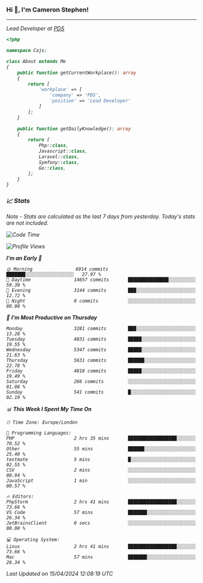 ### Hi 👋, I'm Cameron Stephen!
<hr>
<p><em>Lead Developer at <a href="https://prindatasolutions.co.uk">PDS</a></p>


```php
<?php

namespace Cajs;

class About extends Me
{
    public function getCurrentWorkplace(): array
    {
        return [
            'workplace' => [
                'company' => 'PDS',
                'position' => 'Lead Developer'
            ]
        ];
    }

    public function getDailyKnowledge(): array
    {
        return [
            Php::class,
            Javascript::class,
            Laravel::class,
            Symfony::class,
            Go::class,
        ];
    }
}
```

### 📈 Stats
<p><em>Note - Stats are calculated as the last 7 days from yesterday. Today's stats are not included.</em></p>


<!--START_SECTION:waka-->
![Code Time](http://img.shields.io/badge/Code%20Time-3%2C758%20hrs%2058%20mins-blue)

![Profile Views](http://img.shields.io/badge/Profile%20Views-0-blue)

**I'm an Early 🐤** 

```text
🌞 Morning                6914 commits        ███████░░░░░░░░░░░░░░░░░░   27.97 % 
🌆 Daytime                14657 commits       ███████████████░░░░░░░░░░   59.30 % 
🌃 Evening                3144 commits        ███░░░░░░░░░░░░░░░░░░░░░░   12.72 % 
🌙 Night                  0 commits           ░░░░░░░░░░░░░░░░░░░░░░░░░   00.00 % 
```
📅 **I'm Most Productive on Thursday** 

```text
Monday                   3281 commits        ███░░░░░░░░░░░░░░░░░░░░░░   13.28 % 
Tuesday                  4831 commits        █████░░░░░░░░░░░░░░░░░░░░   19.55 % 
Wednesday                5347 commits        █████░░░░░░░░░░░░░░░░░░░░   21.63 % 
Thursday                 5631 commits        ██████░░░░░░░░░░░░░░░░░░░   22.78 % 
Friday                   4818 commits        █████░░░░░░░░░░░░░░░░░░░░   19.49 % 
Saturday                 266 commits         ░░░░░░░░░░░░░░░░░░░░░░░░░   01.08 % 
Sunday                   541 commits         █░░░░░░░░░░░░░░░░░░░░░░░░   02.19 % 
```


📊 **This Week I Spent My Time On** 

```text
🕑︎ Time Zone: Europe/London

💬 Programming Languages: 
PHP                      2 hrs 35 mins       ██████████████████░░░░░░░   70.52 % 
Other                    55 mins             ██████░░░░░░░░░░░░░░░░░░░   25.40 % 
textmate                 5 mins              █░░░░░░░░░░░░░░░░░░░░░░░░   02.55 % 
CSV                      2 mins              ░░░░░░░░░░░░░░░░░░░░░░░░░   00.94 % 
JavaScript               1 min               ░░░░░░░░░░░░░░░░░░░░░░░░░   00.57 % 

🔥 Editors: 
PhpStorm                 2 hrs 41 mins       ██████████████████░░░░░░░   73.66 % 
VS Code                  57 mins             ███████░░░░░░░░░░░░░░░░░░   26.34 % 
JetBrainsClient          0 secs              ░░░░░░░░░░░░░░░░░░░░░░░░░   00.00 % 

💻 Operating System: 
Linux                    2 hrs 41 mins       ██████████████████░░░░░░░   73.66 % 
Mac                      57 mins             ███████░░░░░░░░░░░░░░░░░░   26.34 % 
```


 Last Updated on 15/04/2024 12:08:19 UTC
<!--END_SECTION:waka-->
